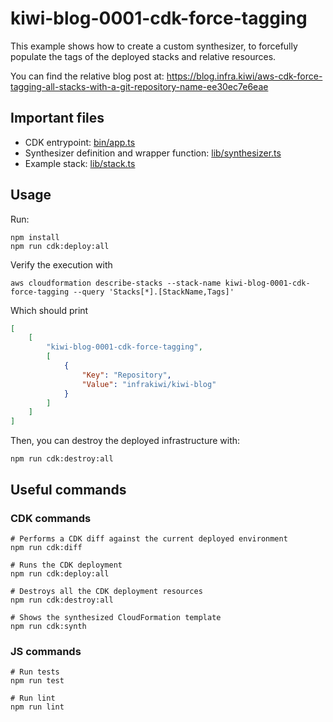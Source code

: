 # kiwi-blog-0001-cdk-force-tagging

This example shows how to create a custom synthesizer, to forcefully populate the tags of the deployed stacks and relative resources.

You can find the relative blog post at: https://blog.infra.kiwi/aws-cdk-force-tagging-all-stacks-with-a-git-repository-name-ee30ec7e6eae

## Important files

* CDK entrypoint: [bin/app.ts](bin/app.ts)
* Synthesizer definition and wrapper function: [lib/synthesizer.ts](lib/synthesizer.ts)
* Example stack: [lib/stack.ts](lib/stack.ts)

## Usage

Run:

```shell
npm install
npm run cdk:deploy:all
```

Verify the execution with

```shell
aws cloudformation describe-stacks --stack-name kiwi-blog-0001-cdk-force-tagging --query 'Stacks[*].[StackName,Tags]' 
```

Which should print

```json
[                                                                                             
    [
        "kiwi-blog-0001-cdk-force-tagging",
        [
            {
                "Key": "Repository",
                "Value": "infrakiwi/kiwi-blog"
            }
        ]
    ]
]
```

Then, you can destroy the deployed infrastructure with:

```shell
npm run cdk:destroy:all
```

## Useful commands

### CDK commands

```shell
# Performs a CDK diff against the current deployed environment
npm run cdk:diff

# Runs the CDK deployment
npm run cdk:deploy:all

# Destroys all the CDK deployment resources
npm run cdk:destroy:all

# Shows the synthesized CloudFormation template
npm run cdk:synth
```

### JS commands

```shell
# Run tests
npm run test

# Run lint
npm run lint
```